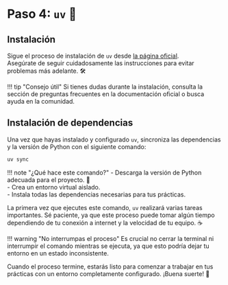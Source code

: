# Paso 4: `uv` 🚀

## Instalación

Sigue el proceso de instalación de `uv` desde [la página oficial](https://docs.astral.sh/uv/).  
Asegúrate de seguir cuidadosamente las instrucciones para evitar problemas más adelante. 🛠️

!!! tip "Consejo útil"
    Si tienes dudas durante la instalación, consulta la sección de preguntas frecuentes en la documentación oficial o busca ayuda en la comunidad.

## Instalación de dependencias

Una vez que hayas instalado y configurado `uv`, sincroniza las dependencias y la versión de Python con el siguiente comando:

```powershell
uv sync
```

!!! note "¿Qué hace este comando?"
    - Descarga la versión de Python adecuada para el proyecto. 🐍  
    - Crea un entorno virtual aislado.  
    - Instala todas las dependencias necesarias para tus prácticas.  

La primera vez que ejecutes este comando, `uv` realizará varias tareas importantes. Sé paciente, ya que este proceso puede tomar algún tiempo dependiendo de tu conexión a internet y la velocidad de tu equipo. ☕  

!!! warning "No interrumpas el proceso"
    Es crucial no cerrar la terminal ni interrumpir el comando mientras se ejecuta, ya que esto podría dejar tu entorno en un estado inconsistente.

Cuando el proceso termine, estarás listo para comenzar a trabajar en tus prácticas con un entorno completamente configurado. ¡Buena suerte! 🎉

